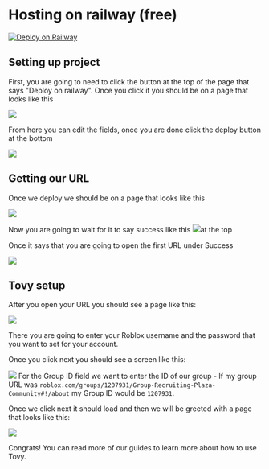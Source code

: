 # Hosting on railway (free)

[![Deploy on Railway](https://railway.app/button.svg)](https://railway.app/new/template?template=https%3A%2F%2Fgithub.com%2FItsWHOOOP%2Ftovy\&plugins=mongodb\&envs=PORT\&PORTDesc=The+port+-+This+is+required\&PORTDefault=8080\&referralCode=D\_TFvj)



## Setting up project

First, you are going to need to click the button at the top of the page that says "Deploy on railway". Once you click it you should be on a page that looks like this

![](https://cdn.iharrblx.xyz/firefox_ZGRbvm7wEt.png)

From here you can edit the fields, once you are done click the deploy button at the bottom

![](https://2159974755-files.gitbook.io/~/files/v0/b/gitbook-x-prod.appspot.com/o/spaces%2FunMTB348tgzMbMDFEblw%2Fuploads%2FPfU6KaKOnAUNTLHcwdme%2Fimage.png?alt=media&token=04eb23ad-8ed8-4708-aad5-fe928e6ec734)



## Getting our URL

Once we deploy we should be on a page that looks like this

![](https://cdn.iharrblx.xyz/firefox_wq3XjVBVgK.png)

Now you are going to wait for it to say success like this ![](<../.gitbook/assets/image (3).png>)at the top



Once it says that you are going to open the first URL under Success

![](https://cdn.iharrblx.xyz/firefox_SXJIn6QIgF.png)

## Tovy setup

After you open your URL you should see a page like this:

![](https://cdn.iharrblx.xyz/firefox_06hQpOgbiI.png)

There you are going to enter your Roblox username and the password that you want to set for your account.



Once you click next you should see a screen like this:

![](https://cdn.iharrblx.xyz/firefox_A2MEVPVGzS.png)
For the Group ID field we want to enter the ID of our group - If my group URL was `roblox.com/groups/1207931/Group-Recruiting-Plaza-Community#!/about` my Group ID would be `1207931`.



Once we click next it should load and then we will be greeted with a page that looks like this:

![](https://cdn.iharrblx.xyz/firefox_6RUbwDoCgA.png)

Congrats! You can read more of our guides to learn more about how to use Tovy.&#x20;

